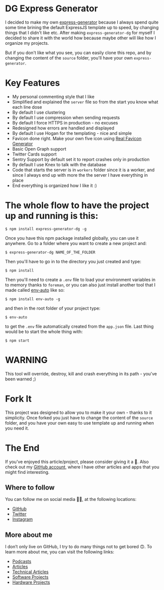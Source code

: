 # DG Express Generator

I decided to make my own [express-generator](https://expressjs.com/en/starter/generator.html) because I always spend quite some time brining the default ExpressJS template up to speed, by changing things that I didn't like etc. After making `express-generator-dg` for myself I decided to share it with the world how because maybe other will like how I organize my projects.

But if you don't like what you see, you can easily clone this repo, and by changing the content of the `source` folder, you'll have your own `express-generator`.

# Key Features

- My personal commenting style that I like
- Simplified and explained the `server` file so from the start you know what each line dose
- By default I use clustering
- By default I use compression when sending requests
- By default I force HTTPS in production - no excuses
- Redesigned how errors are handled and displayed
- By default I use Hogan for the templating - nice and simple
- Favicon done right. Make your own five icon using [Real Favicon Generator](https://realfavicongenerator.net)
- Basic Open Graph support
- Twitter Cards support
- Sentry Support by default set it to report crashes only in production
- By default I use Knex to talk with the database
- Code that starts the server is in `workers` folder since it is a worker, and since I always end up with more the the server I have everything in place
- End everything is organized how I like it :)

# The whole flow to have the project up and running is this:

```
$ npm install express-generator-dg -g
```

Once you have this npm package installed globally, you can use it anywhere. Go to a folder where you want to create a new project and:

```
$ express-generator-dg NAME_OF_THE_FOLDER
```

Then you'll have to go in to the directory you just created and type:

```
$ npm install
```

Then you'll need to create a `.env` file to load your environment variables in to memory thanks to `foreman`, or you can also just install another tool that I made called [env-auto](https://www.npmjs.com/package/env-auto) like so:

```
$ npm install env-auto -g
```

and then in the root folder of your project type:

```
$ env-auto
```

to get the `.env` file automatically created from the `app.json` file. Last thing would be to start the whole thing with:

```
$ npm start
```

# WARNING

This tool will override, destroy, kill and crash everything in its path - you've been warned ;)

# Fork It

This project was designed to allow you to make it your own - thanks to it simplicity. Once forked you just have to change the content of the `source` folder, and you have your own easy to use template up and running when you need it.

# The End

If you've enjoyed this article/project, please consider giving it a 🌟. Also check out my [GitHub account](https://github.com/davidgatti), where I have other articles and apps that you might find interesting.

## Where to follow

You can follow me on social media 🐙😇, at the following locations:

- [GitHub](https://github.com/davidgatti)
- [Twitter](https://twitter.com/dawidgatti)
- [Instagram](https://www.instagram.com/gattidavid/)

## More about me

I don’t only live on GitHub, I try to do many things not to get bored 🙃. To learn more about me, you can visit the following links:

- [Podcasts](http://david.gatti.pl/podcasts)
- [Articles](http://david.gatti.pl/articles)
- [Technical Articles](http://david.gatti.pl/technical_articles)
- [Software Projects](http://david.gatti.pl/software_projects)
- [Hardware Projects](http://david.gatti.pl/hardware_projects)
